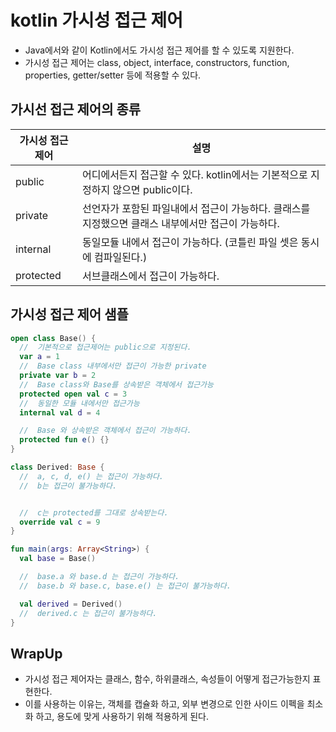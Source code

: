 # kotlin 가시성 접근 제어

- Java에서와 같이 Kotlin에서도 가시성 접근 제어를 할 수 있도록 지원한다. 
- 가시성 접근 제어는 class, object, interface, constructors, function, properties, getter/setter 등에 적용할 수 있다. 

## 가시선 접근 제어의 종류

|가시성 접근제어| 설명|
|---|---|
|public| 어디에서든지 접근할 수 있다. kotlin에서는 기본적으로 지정하지 않으면 public이다. |
|private| 선언자가 포함된 파일내에서 접근이 가능하다. 클래스를 지정했으면 클래스 내부에서만 접근이 가능하다. |
|internal| 동일모듈 내에서 접근이 가능하다. (코틀린 파일 셋은 동시에 컴파일된다.)|
|protected| 서브클래스에서 접근이 가능하다. |

## 가시성 접근 제어 샘플 

```kt
open class Base() {
  //  기본적으로 접근제어는 public으로 지정된다. 
  var a = 1
  //  Base class 내부에서만 접근이 가능한 private
  private var b = 2
  //  Base class와 Base를 상속받은 객체에서 접근가능
  protected open val c = 3
  //  동일한 모듈 내에서만 접근가능 
  internal val d = 4

  //  Base 와 상속받은 객체에서 접근이 가능하다. 
  protected fun e() {}
}

class Derived: Base {
  //  a, c, d, e() 는 접근이 가능하다. 
  //  b는 접근이 불가능하다. 


  //  c는 protected를 그대로 상속받는다. 
  override val c = 9
}

fun main(args: Array<String>) {
  val base = Base()

  //  base.a 와 base.d 는 접근이 가능하다. 
  //  base.b 와 base.c, base.e() 는 접근이 불가능하다. 

  val derived = Derived()
  //  derived.c 는 접근이 불가능하다. 
}
```

## WrapUp

- 가시성 접근 제어자는 클래스, 함수, 하위클래스, 속성들이 어떻게 접근가능한지 표현한다. 
- 이를 사용하는 이유는, 객체를 캡슐화 하고, 외부 변경으로 인한 사이드 이펙을 최소화 하고, 용도에 맞게 사용하기 위해 적용하게 된다. 
